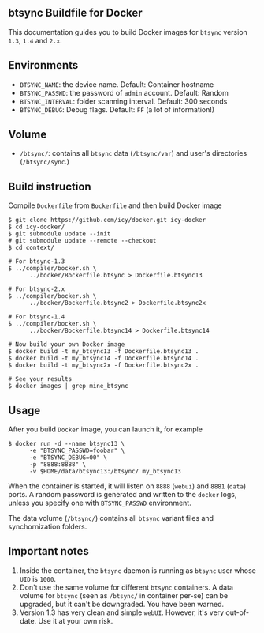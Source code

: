 ## btsync Buildfile for Docker

This documentation guides you to build Docker images for `btsync`
version `1.3`, `1.4` and `2.x`.

## Environments

* `BTSYNC_NAME`: the device name. Default: Container hostname
* `BTSYNC_PASSWD`: the password of `admin` account. Default: Random
* `BTSYNC_INTERVAL`: folder scanning interval. Default: 300 seconds
* `BTSYNC_DEBUG`: Debug flags. Default: `FF` (a lot of information!)

## Volume

* `/btsync/`: contains all `btsync` data (`/btsync/var`) and user's
  directories (`/btsync/sync`.)

## Build instruction

Compile `Dockerfile` from `Bockerfile` and then build Docker image

    $ git clone https://github.com/icy/docker.git icy-docker
    $ cd icy-docker/
    $ git submodule update --init
    # git submodule update --remote --checkout
    $ cd context/

    # For btsync-1.3
    $ ../compiler/bocker.sh \
          ../bocker/Bockerfile.btsync > Dockerfile.btsync13

    # For btsync-2.x
    $ ../compiler/bocker.sh \
          ../bocker/Bockerfile.btsync2 > Dockerfile.btsync2x

    # For btsync-1.4
    $ ../compiler/bocker.sh \
          ../bocker/Bockerfile.btsync14 > Dockerfile.btsync14

    # Now build your own Docker image
    $ docker build -t my_btsync13 -f Dockerfile.btsync13 .
    $ docker build -t my_btsync14 -f Dockerfile.btsync14 .
    $ docker build -t my_btsync2x -f Dockerfile.btsync2x .

    # See your results
    $ docker images | grep mine_btsync

## Usage

After you build `Docker` image, you can launch it, for example

    $ docker run -d --name btsync13 \
          -e "BTSYNC_PASSWD=foobar" \
          -e "BTSYNC_DEBUG=00" \
          -p "8888:8888" \
          -v $HOME/data/btsync13:/btsync/ my_btsync13

When the container is started, it will listen on `8888` (`webui`)
and `8881` (`data`) ports. A random password is generated and written
to the `docker` logs, unless you specify one with `BTSYNC_PASSWD`
environment.

The data volume (`/btsync/`) contains all `btsync` variant files
and synchornization folders.


## Important notes

1. Inside the container,
   the `btsync` daemon is running as `btsync` user whose `UID` is `1000`.
1. Don't use the same volume for different `btsync` containers.
   A data volume for `btsync` (seen as `/btsync/` in container per-se)
   can be upgraded, but it can't be downgraded. You have been warned.
1. Version 1.3 has very clean and simple `webUI`. However, it's very
  out-of-date. Use it at your own risk.
